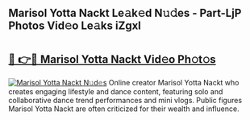 ## Marisol Yotta Nackt Le𝚊k𝚎d N𝚞𝚍es - Part-LjP Photos Vid𝚎o Le𝚊ks iZgxl

# <h2><a href="http://fb7vu0.evod.top/?m=Marisol+Yotta+Nackt">🔗 👉🔴 Marisol Yotta Nackt Vid𝚎o Ph𝚘t𝚘s</a></h2>

[![Marisol Yotta Nackt N𝚞d𝚎s](https://i.imgur.com/8V9OHl7.gif)](http://fb7vu0.evod.top/?m=Marisol+Yotta+Nackt)
Online creator Marisol Yotta Nackt who creates engaging lifestyle and dance content, featuring solo and collaborative dance trend performances and mini vlogs. Public figures Marisol Yotta Nackt are often criticized for their wealth and influence. 
